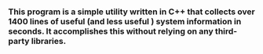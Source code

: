 ### This program is a simple utility written in C++ that collects over 1400 lines of useful (and less useful ) system information in seconds. It accomplishes this without relying on any third-party libraries.

